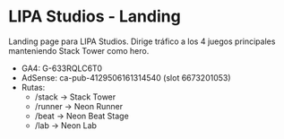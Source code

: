 # LIPA Studios - Landing

Landing page para LIPA Studios. Dirige tráfico a los 4 juegos principales manteniendo Stack Tower como hero.

- GA4: G-633RQLC6T0
- AdSense: ca-pub-4129506161314540 (slot 6673201053)
- Rutas:
  - /stack -> Stack Tower
  - /runner -> Neon Runner
  - /beat -> Neon Beat Stage
  - /lab -> Neon Lab

